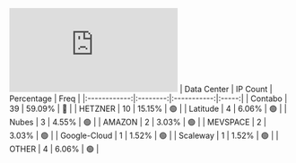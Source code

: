![Diagramm](https://github.com/111STAVR111/props/blob/main/Story/Decentralization/1/README.md)
| Data Center | IP Count | Percentage | Freq |
|:------------:|:--------:|:-----------:|:-----:|
| Contabo | 39 | 59.09% | 🔴 |
| HETZNER | 10 | 15.15% | 🟢 |
| Latitude | 4 | 6.06% | 🟢 |
| Nubes | 3 | 4.55% | 🟢 |
| AMAZON | 2 | 3.03% | 🟢 |
| MEVSPACE | 2 | 3.03% | 🟢 |
| Google-Cloud | 1 | 1.52% | 🟢 |
| Scaleway | 1 | 1.52% | 🟢 |
| OTHER | 4 | 6.06% | 🟢 |